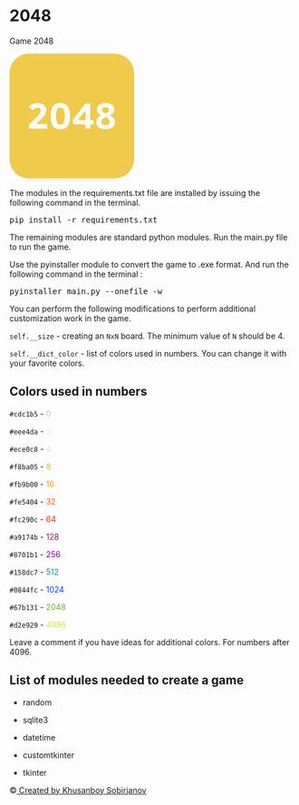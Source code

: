 # 2048
Game 2048

<img src="2048_logo.png">

The modules in the requirements.txt file are installed by issuing the following command in the terminal.

<pre>pip install -r requirements.txt</pre>

The remaining modules are standard python modules. Run the main.py file to run the game.

Use the pyinstaller module to convert the game to .exe format. And run the following command in the terminal :

<pre>pyinstaller main.py --onefile -w</pre>


You can perform the following modifications to perform additional customization work in the game.

<code>self.__size</code> - creating an <code>NxN</code> board. The minimum value of <code>N</code> should be 4.

<code>self.__dict_color</code> - list of colors used in numbers. You can change it with your favorite colors.



Colors used in numbers 
-
<code>#cdc1b5</code> - <span style="color:#cdc1b5">0</span>

<code>#eee4da</code> - <span style="color:#eee4da">2</span>

<code>#ece0c8</code> - <span style="color:#ece0c8">4</span>

<code>#f8ba05</code> - <span style="color:#f8ba05">8</span>

<code>#fb9b00</code> - <span style="color:#fb9b00">16</span>

<code>#fe5404</code> - <span style="color:#fe5404">32</span>

<code>#fc290c</code> - <span style="color:#fc290c">64</span>

<code>#a9174b</code> - <span style="color:#a9174b">128</span>

<code>#8701b1</code> - <span style="color:#8701b1">256</span>

<code>#158dc7</code> - <span style="color:#158dc7">512</span>

<code>#0844fc</code> - <span style="color:#0844fc">1024</span>

<code>#67b131</code> - <span style="color:#67b131">2048</span>

<code>#d2e929</code> - <span style="color:#d2e929">4096</span>

Leave a comment if you have ideas for additional colors. For numbers after 4096.


List of modules needed to create a game 
-
+ random

+ sqlite3

+ datetime

+ customtkinter

+ tkinter

©️<a href="t.me/@uzbek_coder_2022"> Created by Khusanboy Sobirjanov </a>

